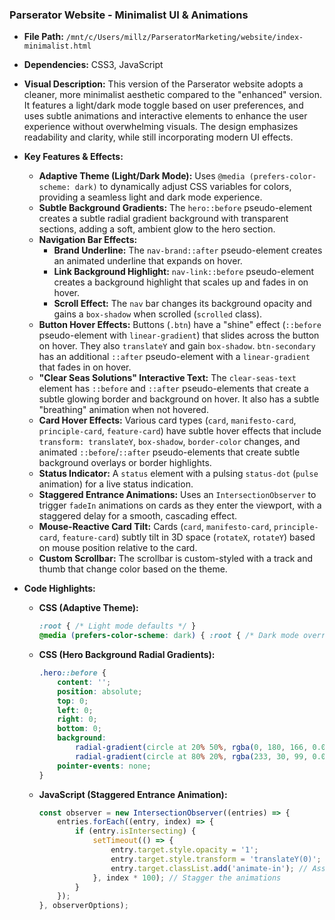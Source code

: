 
### Parserator Website - Minimalist UI & Animations

*   **File Path:** `/mnt/c/Users/millz/ParseratorMarketing/website/index-minimalist.html`
*   **Dependencies:** CSS3, JavaScript
*   **Visual Description:** This version of the Parserator website adopts a cleaner, more minimalist aesthetic compared to the "enhanced" version. It features a light/dark mode toggle based on user preferences, and uses subtle animations and interactive elements to enhance the user experience without overwhelming visuals. The design emphasizes readability and clarity, while still incorporating modern UI effects.
*   **Key Features & Effects:**

    *   **Adaptive Theme (Light/Dark Mode):** Uses `@media (prefers-color-scheme: dark)` to dynamically adjust CSS variables for colors, providing a seamless light and dark mode experience.
    *   **Subtle Background Gradients:** The `hero::before` pseudo-element creates a subtle radial gradient background with transparent sections, adding a soft, ambient glow to the hero section.
    *   **Navigation Bar Effects:**
        *   **Brand Underline:** The `nav-brand::after` pseudo-element creates an animated underline that expands on hover.
        *   **Link Background Highlight:** `nav-link::before` pseudo-element creates a background highlight that scales up and fades in on hover.
        *   **Scroll Effect:** The `nav` bar changes its background opacity and gains a `box-shadow` when scrolled (`scrolled` class).
    *   **Button Hover Effects:** Buttons (`.btn`) have a "shine" effect (`::before` pseudo-element with `linear-gradient`) that slides across the button on hover. They also `translateY` and gain `box-shadow`. `btn-secondary` has an additional `::after` pseudo-element with a `linear-gradient` that fades in on hover.
    *   **"Clear Seas Solutions" Interactive Text:** The `clear-seas-text` element has `::before` and `::after` pseudo-elements that create a subtle glowing border and background on hover. It also has a subtle "breathing" animation when not hovered.
    *   **Card Hover Effects:** Various card types (`card`, `manifesto-card`, `principle-card`, `feature-card`) have subtle hover effects that include `transform: translateY`, `box-shadow`, `border-color` changes, and animated `::before`/`::after` pseudo-elements that create subtle background overlays or border highlights.
    *   **Status Indicator:** A `status` element with a pulsing `status-dot` (`pulse` animation) for a live status indication.
    *   **Staggered Entrance Animations:** Uses an `IntersectionObserver` to trigger `fadeIn` animations on cards as they enter the viewport, with a staggered delay for a smooth, cascading effect.
    *   **Mouse-Reactive Card Tilt:** Cards (`card`, `manifesto-card`, `principle-card`, `feature-card`) subtly tilt in 3D space (`rotateX`, `rotateY`) based on mouse position relative to the card.
    *   **Custom Scrollbar:** The scrollbar is custom-styled with a track and thumb that change color based on the theme.
*   **Code Highlights:**

    *   **CSS (Adaptive Theme):**
        ```css
        :root { /* Light mode defaults */ }
        @media (prefers-color-scheme: dark) { :root { /* Dark mode overrides */ } }
        ```

    *   **CSS (Hero Background Radial Gradients):**
        ```css
        .hero::before {
            content: '';
            position: absolute;
            top: 0;
            left: 0;
            right: 0;
            bottom: 0;
            background:
                radial-gradient(circle at 20% 50%, rgba(0, 180, 166, 0.03) 0%, transparent 50%),
                radial-gradient(circle at 80% 20%, rgba(233, 30, 99, 0.03) 0%, transparent 50%);
            pointer-events: none;
        }
        ```

    *   **JavaScript (Staggered Entrance Animation):**
        ```javascript
        const observer = new IntersectionObserver((entries) => {
            entries.forEach((entry, index) => {
                if (entry.isIntersecting) {
                    setTimeout(() => {
                        entry.target.style.opacity = '1';
                        entry.target.style.transform = 'translateY(0)';
                        entry.target.classList.add('animate-in'); // Assuming this class applies the transition
                    }, index * 100); // Stagger the animations
                }
            });
        }, observerOptions);
        ```
